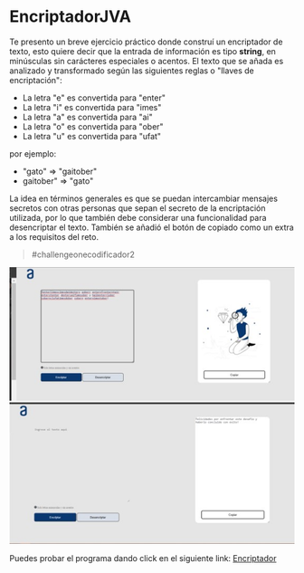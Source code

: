 # EncriptadorJVA

Te presento un breve ejercicio práctico donde construí un encriptador de texto, esto quiere decir que la entrada de información es tipo **string**, en minúsculas sin carácteres especiales o acentos. El texto que se añada es analizado y transformado según las siguientes reglas o "llaves de encriptación":

* La letra "e" es convertida para "enter"
* La letra "i" es convertida para "imes"
* La letra "a" es convertida para "ai"
* La letra "o" es convertida para "ober"
* La letra "u" es convertida para "ufat"

por ejemplo:

- "gato" => "gaitober"
- gaitober" => "gato"

La idea en términos generales es que se puedan intercambiar mensajes secretos con otras personas que sepan el secreto de la encriptación utilizada, por lo que también debe considerar una funcionalidad para desencriptar el texto. También se añadió el botón de copiado como un extra a los requisitos del reto. 

> #challengeonecodificador2

![Video tester informativo](https://github.com/JosueVerAlar/EncriptadorJVA/blob/main/imagenes/tester0.jpg)
![Video tester informativo](https://github.com/JosueVerAlar/EncriptadorJVA/blob/main/imagenes/tester1.jpg)

Puedes probar el programa dando click en el siguiente link: 
[Encriptador](https://josueveralar.github.io/EncriptadorJVA/)
